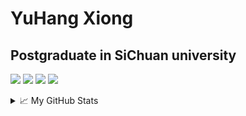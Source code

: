 # YuHang Xiong

## Postgraduate in SiChuan university
![](https://img.shields.io/badge/language-Go/GoLang-orange.svg?style=flat&logo=go&logoColor=ffffff)
![](https://img.shields.io/badge/os-linux-blue?style=flat&logo=Linux&logoColor=ffffff)
![](https://img.shields.io/badge/use-matlab-brightgreen?style=flat&logo=mathworks&logoColor=ffffff)
![](https://img.shields.io/badge/language-C/C++-red.svg?style=flat&logo=smart&logoColor=ffffff)

<details>
<summary>📈 My GitHub Stats</summary>
  
![xyh's github stats](https://github-readme-stats.vercel.app/api?username=ohmyjesus)
